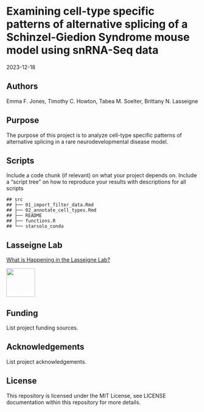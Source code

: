 Examining cell-type specific patterns of alternative splicing of a
Schinzel-Giedion Syndrome mouse model using snRNA-Seq data
================
2023-12-18

## Authors

Emma F. Jones, Timothy C. Howton, Tabea M. Soelter, Brittany N.
Lasseigne

## Purpose

The purpose of this project is to analyze cell-type specific patterns of
alternative splicing in a rare neurodevelopmental disease model.

## Scripts

Include a code chunk (if relevant) on what your project depends on.
Include a “script tree” on how to reproduce your results with
descriptions for all scripts

    ## src
    ## ├── 01_import_filter_data.Rmd
    ## ├── 02_annotate_cell_types.Rmd
    ## ├── README
    ## ├── functions.R
    ## └── starsolo_conda

## Lasseigne Lab

[What is Happening in the Lasseigne Lab?](https://www.lasseigne.org/)

<img src="https://www.lasseigne.org/img/main/lablogo.png" width="75" height="75">

## Funding

List project funding sources.

## Acknowledgements

List project acknowledgements.

## License

This repository is licensed under the MIT License, see LICENSE
documentation within this repository for more details.
